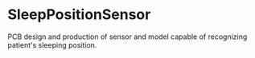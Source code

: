 # SleepPositionSensor
PCB design and production of sensor and model capable of recognizing patient's sleeping position.
